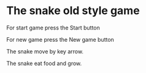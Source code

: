 <h1>The snake old style game</h1>
<p>For start game press the Start button</p>
<p>For new game press the New game button</p>
<p>The snake move by key arrow.</p>
<p>The snake eat food and grow.</p>